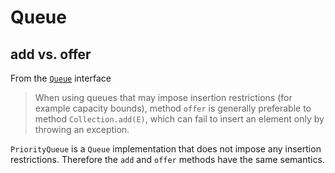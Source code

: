 # Queue

## add vs. offer

From the [`Queue`](http://java.sun.com/j2se/1.5.0/docs/api/java/util/Queue.html#offer%28E%29) interface

> When using queues that may impose insertion restrictions \(for example capacity bounds\), method `offer` is generally preferable to method `Collection.add(E)`, which can fail to insert an element only by throwing an exception.

`PriorityQueue` is a `Queue` implementation that does not impose any insertion restrictions. Therefore the `add` and `offer` methods have the same semantics.

